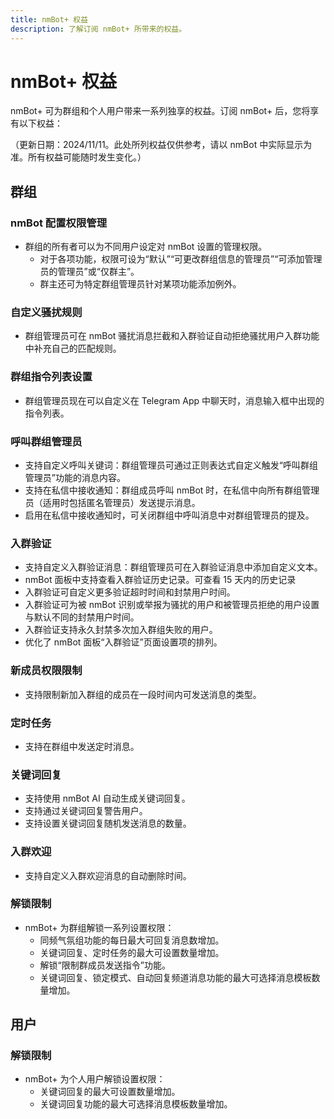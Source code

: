 ```yaml
---
title: nmBot+ 权益
description: 了解订阅 nmBot+ 所带来的权益。
---
```


# nmBot+ 权益

nmBot+ 可为群组和个人用户带来一系列独享的权益。订阅 nmBot+ 后，您将享有以下权益：

（更新日期：2024/11/11。此处所列权益仅供参考，请以 nmBot 中实际显示为准。所有权益可能随时发生变化。）

## 群组

### nmBot 配置权限管理 
- 群组的所有者可以为不同用户设定对 nmBot 设置的管理权限。
    - 对于各项功能，权限可设为“默认”“可更改群组信息的管理员”“可添加管理员的管理员”或“仅群主”。
    - 群主还可为特定群组管理员针对某项功能添加例外。

### 自定义骚扰规则
- 群组管理员可在 nmBot 骚扰消息拦截和入群验证自动拒绝骚扰用户入群功能中补充自己的匹配规则。

### 群组指令列表设置 
- 群组管理员现在可以自定义在 Telegram App 中聊天时，消息输入框中出现的指令列表。

### 呼叫群组管理员
- 支持自定义呼叫关键词：群组管理员可通过正则表达式自定义触发“呼叫群组管理员”功能的消息内容。
- 支持在私信中接收通知：群组成员呼叫 nmBot 时，在私信中向所有群组管理员（适用时包括匿名管理员）发送提示消息。
- 启用在私信中接收通知时，可关闭群组中呼叫消息中对群组管理员的提及。

### 入群验证
- 支持自定义入群验证消息：群组管理员可在入群验证消息中添加自定义文本。
- nmBot 面板中支持查看入群验证历史记录。可查看 15 天内的历史记录
- 入群验证可自定义更多验证超时时间和封禁用户时间。
- 入群验证可为被 nmBot 识别或举报为骚扰的用户和被管理员拒绝的用户设置与默认不同的封禁用户时间。
- 入群验证支持永久封禁多次加入群组失败的用户。
- 优化了 nmBot 面板“入群验证”页面设置项的排列。

### 新成员权限限制
- 支持限制新加入群组的成员在一段时间内可发送消息的类型。

### 定时任务
- 支持在群组中发送定时消息。

### 关键词回复
- 支持使用 nmBot AI 自动生成关键词回复。
- 支持通过关键词回复警告用户。
- 支持设置关键词回复随机发送消息的数量。

### 入群欢迎
- 支持自定义入群欢迎消息的自动删除时间。

### 解锁限制
- nmBot+ 为群组解锁一系列设置权限：
    - 同频气氛组功能的每日最大可回复消息数增加。
    - 关键词回复、定时任务的最大可设置数量增加。
    - 解锁“限制群成员发送指令”功能。
    - 关键词回复、锁定模式、自动回复频道消息功能的最大可选择消息模板数量增加。

## 用户

### 解锁限制
- nmBot+ 为个人用户解锁设置权限：
    - 关键词回复的最大可设置数量增加。
    - 关键词回复功能的最大可选择消息模板数量增加。
